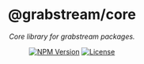 <div align="center">

# @grabstream/core

*Core library for grabstream packages.*

[![NPM Version](https://img.shields.io/npm/v/@grabstream/core.svg)](https://www.npmjs.com/package/@grabstream/core)
[![License](https://img.shields.io/npm/l/@grabstream/core.svg)](https://github.com/grabss/grabstream/blob/main/LICENSE)

</div>
